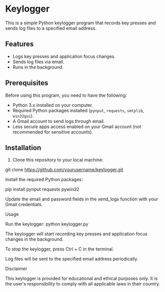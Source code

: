 # Keylogger

This is a simple Python keylogger program that records key presses and sends log files to a specified email address.

## Features

- Logs key presses and application focus changes.
- Sends log files via email.
- Runs in the background.

## Prerequisites

Before using this program, you need to have the following:

- Python 3.x installed on your computer.
- Required Python packages installed (`pynput`, `requests`, `smtplib`, `win32gui`).
- A Gmail account to send logs through email.
- Less secure apps access enabled on your Gmail account (not recommended for sensitive accounts).

## Installation

1. Clone this repository to your local machine:

git clone https://github.com/yourusername/keylogger.git

Install the required Python packages:

pip install pynput requests pywin32

Update the email and password fields in the send_logs function with your Gmail credentials.

Usage

Run the keylogger: python keylogger.py

The keylogger will start recording key presses and application focus changes in the background.

To stop the keylogger, press Ctrl + C in the terminal.

Log files will be sent to the specified email address periodically.

Disclaimer

This keylogger is provided for educational and ethical purposes only. It is the user's responsibility to comply with all applicable laws in their country.

